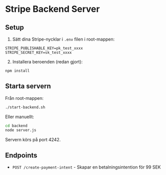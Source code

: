 # Stripe Backend Server

## Setup

1. Sätt dina Stripe-nycklar i `.env` filen i root-mappen:
```
STRIPE_PUBLISHABLE_KEY=pk_test_xxxx
STRIPE_SECRET_KEY=sk_test_xxxx
```

2. Installera beroenden (redan gjort):
```bash
npm install
```

## Starta servern

Från root-mappen:
```bash
./start-backend.sh
```

Eller manuellt:
```bash
cd backend
node server.js
```

Servern körs på port 4242.

## Endpoints

- `POST /create-payment-intent` - Skapar en betalningsintention för 99 SEK